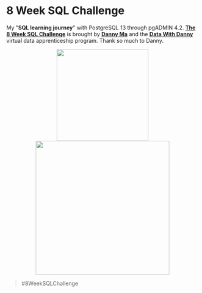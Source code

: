 # 8 Week SQL Challenge

My "**SQL learning journey**" with PostgreSQL 13 through pgADMIN 4.2. [**The 8 Week SQL Challenge**](https://8weeksqlchallenge.com/) is brought by [**Danny Ma**](https://www.linkedin.com/in/datawithdanny/) and the [**Data With Danny**](https://www.datawithdanny.com/) virtual data apprenticeship program. Thank so much to Danny. 

<p align="center">
  <img src="https://user-images.githubusercontent.com/77699174/126217363-49225966-c1d5-48ad-9510-a6b4aebe7f2a.png" width = "240" hspace = "80"/>
  <img src="https://user-images.githubusercontent.com/77699174/126218273-9b622ed4-7690-4451-bef5-725e6c48a24d.png" width = "350"
</p>

> #8WeekSQLChallenge
